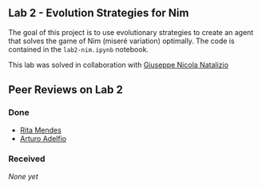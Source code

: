 ## Lab 2 - Evolution Strategies for Nim

The goal of this project is to use evolutionary strategies to create an agent that solves the game of Nim (miseré variation) optimally.
The code is contained in the `lab2-nim.ipynb` notebook.

This lab was solved in collaboration with [Giuseppe Nicola Natalizio](https://github.com/GNNatan/compint)

## Peer Reviews on Lab 2

### Done
- [Rita Mendes](https://github.com/class1c-j/polito-ci-labs/issues/2)
- [Arturo Adelfio](https://github.com/arturoadelfio/computational_intelligence/issues/2)
### Received

_None yet_

